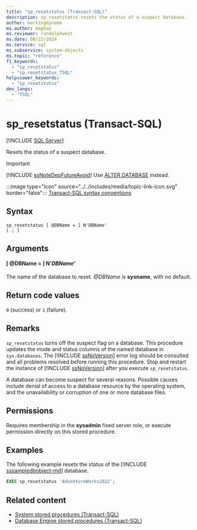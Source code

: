 ```yaml
---
title: "sp_resetstatus (Transact-SQL)"
description: sp_resetstatus resets the status of a suspect database.
author: markingmyname
ms.author: maghan
ms.reviewer: randolphwest
ms.date: 08/22/2024
ms.service: sql
ms.subservice: system-objects
ms.topic: "reference"
f1_keywords:
  - "sp_resetstatus"
  - "sp_resetstatus_TSQL"
helpviewer_keywords:
  - "sp_resetstatus"
dev_langs:
  - "TSQL"
---
```

# sp_resetstatus (Transact-SQL)

[!INCLUDE [SQL Server](../../includes/applies-to-version/sqlserver.md)]

Resets the status of a suspect database.

> [!IMPORTANT]  
> [!INCLUDE [ssNoteDepFutureAvoid](../../includes/ssnotedepfutureavoid-md.md)] Use [ALTER DATABASE](../../t-sql/statements/alter-database-transact-sql.md) instead.

:::image type="icon" source="../../includes/media/topic-link-icon.svg" border="false"::: [Transact-SQL syntax conventions](../../t-sql/language-elements/transact-sql-syntax-conventions-transact-sql.md)

## Syntax

```syntaxsql
sp_resetstatus [ @DBName = ] N'DBName'
[ ; ]
```

## Arguments

#### [ @DBName = ] N'*DBName*'

The name of the database to reset. *@DBName* is **sysname**, with no default.

## Return code values

`0` (success) or `1` (failure).

## Remarks

`sp_resetstatus` turns off the suspect flag on a database. This procedure updates the mode and status columns of the named database in `sys.databases`. The [!INCLUDE [ssNoVersion](../../includes/ssnoversion-md.md)] error log should be consulted and all problems resolved before running this procedure. Stop and restart the instance of [!INCLUDE [ssNoVersion](../../includes/ssnoversion-md.md)] after you execute `sp_resetstatus`.

A database can become suspect for several reasons. Possible causes include denial of access to a database resource by the operating system, and the unavailability or corruption of one or more database files.

## Permissions

Requires membership in the **sysadmin** fixed server role, or execute permission directly on this stored procedure.

## Examples

The following example resets the status of the [!INCLUDE [sssampledbobject-md](../../includes/sssampledbobject-md.md)] database.

```sql
EXEC sp_resetstatus 'AdventureWorks2022';
```

## Related content

- [System stored procedures (Transact-SQL)](system-stored-procedures-transact-sql.md)
- [Database Engine stored procedures (Transact-SQL)](database-engine-stored-procedures-transact-sql.md)
